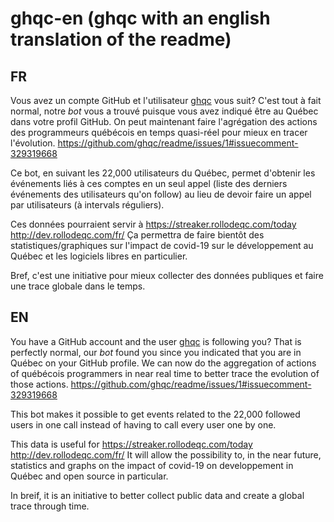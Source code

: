 # ghqc-en (ghqc with an english translation of the readme)

## FR
Vous avez un compte GitHub et l'utilisateur [ghqc](https://github.com/ghqc) vous suit? C'est tout à fait normal, notre *bot* vous a trouvé puisque vous avez indiqué être au Québec dans votre profil GitHub. On peut maintenant faire l'agrégation des actions des programmeurs québécois en temps quasi-réel pour mieux en tracer l'évolution.
https://github.com/ghqc/readme/issues/1#issuecomment-329319668

Ce bot, en suivant les 22,000 utilisateurs du Québec, permet d'obtenir les événements liés à ces comptes en un seul appel (liste des derniers événements des utilisateurs qu'on follow) au lieu de devoir faire un appel par utilisateurs (à intervals réguliers).

Ces données pourraient servir à
https://streaker.rollodeqc.com/today
http://dev.rollodeqc.com/fr/
Ça permettra de faire bientôt des statistiques/graphiques sur l'impact de covid-19 sur le développement au Québec et les logiciels libres en particulier.

Bref, c'est une initiative pour mieux collecter des données publiques et faire une trace globale dans le temps.

## EN
You have a GitHub account and the user [ghqc](https://github.com/ghqc) is following you? That is perfectly normal, our *bot* found you since you indicated that you are in Québec on your GitHub profile. We can now do the aggregation of actions of québécois programmers in near real time to better trace the evolution of those actions.
https://github.com/ghqc/readme/issues/1#issuecomment-329319668

This bot makes it possible to get events related to the 22,000 followed users in one call instead of having to call every user one by one.

This data is useful for 
https://streaker.rollodeqc.com/today
http://dev.rollodeqc.com/fr/
It will allow the possibility to, in the near future, statistics and graphs on the impact of covid-19 on developpement in Québec and open source in particular.

In breif, it is an initiative to better collect public data and create a global trace through time.

